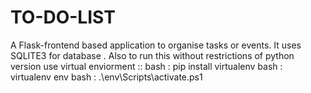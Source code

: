 # TO-DO-LIST
A Flask-frontend based application to organise tasks or events.
It uses SQLITE3 for database .
Also to run this without restrictions of python version 
use virtual enviorment ::
bash :
      pip install virtualenv
bash :
      virtualenv  env
bash :
      .\env\Scripts\activate.ps1
